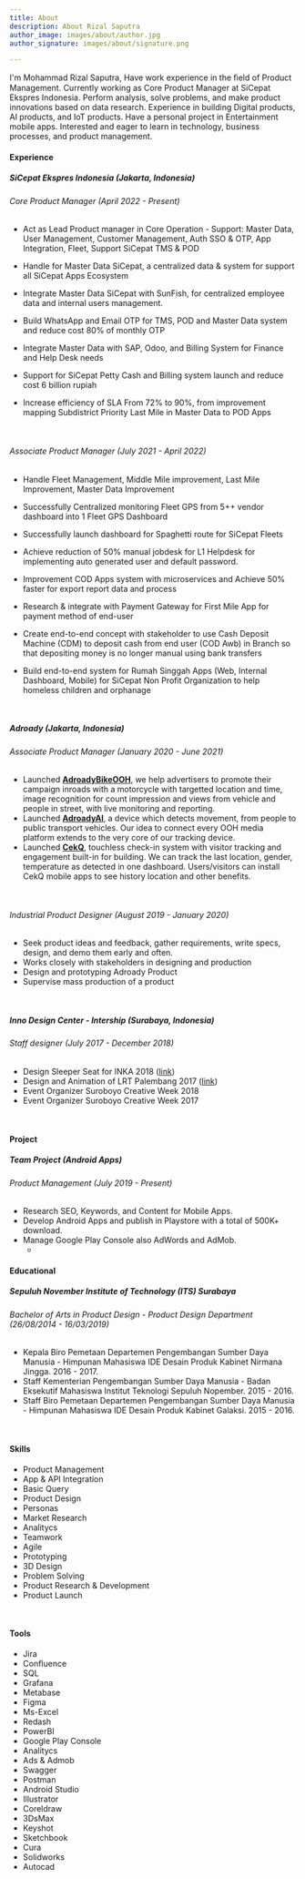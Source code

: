 ```yaml
---
title: About
description: About Rizal Saputra
author_image: images/about/author.jpg
author_signature: images/about/signature.png

---
```

I'm Mohammad Rizal Saputra, Have work experience in the ﬁeld of Product Management. Currently working as Core Product Manager at SiCepat Ekspres Indonesia. Perform analysis, solve problems, and make product innovations based on data research. Experience in building Digital products, AI products, and IoT products. Have a personal project in Entertainment mobile apps. Interested and eager to learn in technology, business processes, and product management.

#### **Experience**

##### **SiCepat Ekspres Indonesia (Jakarta, Indonesia)**

###### _Core Product Manager_ (April 2022 - Present)

* Act as Lead Product manager in Core Operation - Support: Master Data, User Management, Customer Management, Auth SSO & OTP, App Integration, Fleet, Support SiCepat TMS & POD
* Handle for Master Data SiCepat, a centralized data & system for support all SiCepat Apps Ecosystem
* Integrate Master Data SiCepat with SunFish, for centralized employee data and internal users management.
* Build WhatsApp and Email OTP for TMS, POD and Master Data system and reduce cost 80% of monthly OTP
* Integrate Master Data with SAP, Odoo, and Billing System for Finance and Help Desk needs
* Support for SiCepat Petty Cash and Billing system launch and reduce cost 6 billion rupiah
* Increase efficiency of SLA From 72% to 90%, from improvement mapping Subdistrict Priority Last Mile in Master Data to POD Apps

  <br>

###### _Associate Product Manager_ (July 2021 - April 2022)

* Handle Fleet Management, Middle Mile improvement, Last Mile Improvement, Master Data Improvement
* Successfully Centralized monitoring Fleet GPS from 5++ vendor dashboard into 1 Fleet GPS Dashboard
* Successfully launch dashboard for Spaghetti route for SiCepat Fleets
* Achieve reduction of 50% manual jobdesk for L1 Helpdesk for implementing auto generated user and default password.
* Improvement COD Apps system with microservices and Achieve 50% faster for export report data and process
* Research & integrate with Payment Gateway for First Mile App for payment method of end-user
* Create end-to-end concept with stakeholder to use Cash Deposit Machine (CDM) to deposit cash from end user (COD Awb) in Branch so that depositing money is no longer manual using bank transfers
* Build end-to-end system for Rumah Singgah Apps (Web, Internal Dashboard, Mobile) for SiCepat Non Profit Organization to help homeless children and orphanage

  <br>

##### **Adroady (Jakarta, Indonesia)**

###### _Associate Product Manager_ (January 2020 - June 2021)

* Launched [**AdroadyBikeOOH**](https://rizalsaputra.com/portfolio/mobile-dooh-flagship-product-with-adroady/), we help advertisers to promote their campaign inroads with a motorcycle with targetted location and time, image recognition for count impression and views from vehicle and people in street, with live monitoring and reporting.
* Launched [**AdroadyAI**](https://rizalsaputra.com/portfolio/ai-device-project-with-adroady/), a device which detects movement, from people to public transport vehicles. Our idea to connect every OOH media platform extends to the very core of our tracking device.
* Launched [**CekQ**](https://rizalsaputra.com/portfolio/cekq-product/), touchless check-in system with visitor tracking and engagement built-in for building. We can track the last location, gender, temperature as detected in one dashboard. Users/visitors can install CekQ mobile apps to see history location and other benefits.

<br>

###### _Industrial Product Designer_ (August 2019 - January 2020)

* Seek product ideas and feedback, gather requirements, write specs, design, and demo them early and often.
* Works closely with stakeholders in designing and production
* Design and prototyping Adroady Product
* Supervise mass production of a product

<br>

##### **Inno Design Center - Intership (Surabaya, Indonesia)**

###### _Staff designer_ (July 2017 - December 2018)

* Design Sleeper Seat for INKA 2018 ([link](https://rizalsaputra.com/portfolio/railway-project-with-inno-design-center/))
* Design and Animation of LRT Palembang 2017 ([link](https://rizalsaputra.com/portfolio/railway-project-with-inno-design-center/))
* Event Organizer Suroboyo Creative Week 2018
* Event Organizer Suroboyo Creative Week 2017

<br>

#### **Project**

##### **Team Project (Android Apps)**

###### _Product Management_ (July 2019 - Present)

* Research SEO, Keywords, and Content for Mobile Apps.
* Develop Android Apps and publish in Playstore with a total of 500K+ download.
* Manage Google Play Console also AdWords and AdMob.
  * <br>

#### **Educational**

##### **Sepuluh November Institute of Technology (ITS) Surabaya**

###### _Bachelor of Arts in Product Design - Product Design Department (26/08/2014 - 16/03/2019)_

* Kepala Biro Pemetaan Departemen Pengembangan Sumber Daya Manusia - Himpunan Mahasiswa IDE Desain Produk Kabinet Nirmana Jingga. 2016 - 2017.
* Staff Kementerian Pengembangan Sumber Daya Manusia - Badan Eksekutif Mahasiswa Institut Teknologi Sepuluh Nopember. 2015 - 2016.
* Staff Biro Pemetaan Departemen Pengembangan Sumber Daya Manusia - Himpunan Mahasiswa IDE Desain Produk Kabinet Galaksi. 2015 - 2016.

<br>

#### **Skills**

* Product Management
* App & API Integration
* Basic Query
* Product Design
* Personas
* Market Research
* Analitycs
* Teamwork
* Agile
* Prototyping
* 3D Design
* Problem Solving
* Product Research & Development
* Product Launch

<br>

#### **Tools**

* Jira
* Confluence
* SQL
* Grafana
* Metabase
* Figma
* Ms-Excel
* Redash
* PowerBI
* Google Play Console
* Analitycs
* Ads & Admob
* Swagger
* Postman
* Android Studio
* Illustrator
* Coreldraw
* 3DsMax
* Keyshot
* Sketchbook
* Cura
* Solidworks
* Autocad